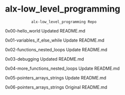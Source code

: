 # alx-low_level_programming
                alx-low_level_programming Repo
                
0x00-hello_world		                Updated README.md

0x01-variables_if_else_while	      Update README.md

0x02-functions_nested_loops	        Update README.md

0x03-debugging			                Updated README.md

0x04-more_functions_nested_loops    Update README.md

0x05-pointers_arrays_strings	      Update README.md

0x06-pointers_arrays_strings	      Original README.md
